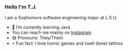 ### Hello I'm T.J.
I am a Sophomore software engineering major at L.S.U.
- 🌱 I’m currently learning Java
- You can reach me mainly on <a href="https://www.instagram.com/wendigosurvivor/?__coig_restricted=1">Instagram</a>
- 😄 Pronouns: They/Them
- ⚡ Fun fact: I love horror games and (well done) tattoos
